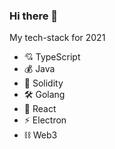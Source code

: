 ### Hi there 👋

My tech-stack for 2021

- 💘 TypeScript
- 💰 Java
- 💎 Solidity
- 🛠 Golang
- 🌈 React 
- ⚡️ Electron 
- ⛓ Web3

<!--
**AndreyBronin/AndreyBronin** is a ✨ _special_ ✨ repository because its `README.md` (this file) appears on your GitHub profile.

Here are some ideas to get you started:

- 🔭 I’m currently working on ...
- 🌱 I’m currently learning ...
- 👯 I’m looking to collaborate on ...
- 🤔 I’m looking for help with ...
- 💬 Ask me about ...
- 📫 How to reach me: ...
- 😄 Pronouns: ...
- ⚡ Fun fact: ...
-->
